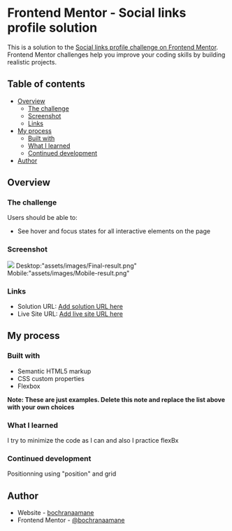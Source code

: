 # Frontend Mentor - Social links profile solution

This is a solution to the [Social links profile challenge on Frontend Mentor](https://www.frontendmentor.io/challenges/social-links-profile-UG32l9m6dQ). Frontend Mentor challenges help you improve your coding skills by building realistic projects. 

## Table of contents

- [Overview](#overview)
  - [The challenge](#the-challenge)
  - [Screenshot](#screenshot)
  - [Links](#links)
- [My process](#my-process)
  - [Built with](#built-with)
  - [What I learned](#what-i-learned)
  - [Continued development](#continued-development)
- [Author](#author)

## Overview

### The challenge

Users should be able to:

- See hover and focus states for all interactive elements on the page

### Screenshot

![](./screenshot.jpg)
Desktop:"assets/images/Final-result.png"
Mobile:"assets/images/Mobile-result.png"
### Links

- Solution URL: [Add solution URL here](https://github.com/bochranaamane/Social-links-profile-solution)
- Live Site URL: [Add live site URL here](https://bochranaamane.github.io/Social-links-profile-solution/)

## My process

### Built with

- Semantic HTML5 markup
- CSS custom properties
- Flexbox

**Note: These are just examples. Delete this note and replace the list above with your own choices**

### What I learned
I try to minimize the code as I can and also I practice flexBx

### Continued development
Positionning using "position" and grid 

## Author

- Website - [bochranaamane](https://bochranaamane.github.io/Social-links-profile-solution/)
- Frontend Mentor - [@bochranaamane](https://www.frontendmentor.io/profile/bochranaamane)
